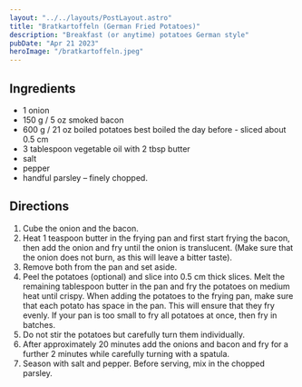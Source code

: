 ```yaml
---
layout: "../../layouts/PostLayout.astro"
title: "Bratkartoffeln (German Fried Potatoes)"
description: "Breakfast (or anytime) potatoes German style"
pubDate: "Apr 21 2023"
heroImage: "/bratkartoffeln.jpeg"
---
```


## Ingredients

-   1 onion
-   150 g / 5 oz smoked bacon
-   600 g / 21 oz boiled potatoes best boiled the day before - sliced about 0.5 cm
-   3 tablespoon vegetable oil with 2 tbsp butter
-   salt
-   pepper
-   handful parsley – finely chopped.

## Directions

1. Cube the onion and the bacon.
2. Heat 1 teaspoon butter in the frying pan and first start frying the bacon, then add the onion and fry until the onion is translucent. (Make sure that the onion does not burn, as this will leave a bitter taste).
3. Remove both from the pan and set aside.
4. Peel the potatoes (optional) and slice into 0.5 cm thick slices. Melt the remaining tablespoon butter in the pan and fry the potatoes on medium heat until crispy. When adding the potatoes to the frying pan, make sure that each potato has space in the pan. This will ensure that they fry evenly. If your pan is too small to fry all potatoes at once, then fry in batches.
5. Do not stir the potatoes but carefully turn them individually.
6. After approximately 20 minutes add the onions and bacon and fry for a further 2 minutes while carefully turning with a spatula.
7. Season with salt and pepper. Before serving, mix in the chopped parsley.
